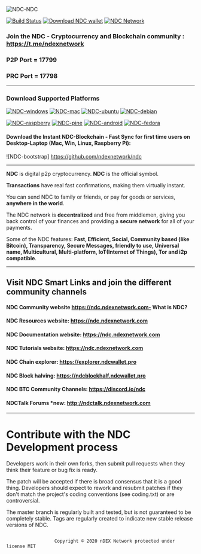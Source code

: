 ![NDC-NDC](https://github.com/ndexnetwork/ndc/azure-quickstart-templates/blob/master/ndc-on-ubuntu/images/ndc.png)

[![Build Status](https://travis-ci.org/ndcpro/ndc.svg?branch=master)](https://travis-ci.org/ndcpro/ndc) [![Download NDC wallet](https://img.shields.io/badge/downloads-latest%20client-blue.svg)](https://github.com/ndexnetwork/ndc/releases/latest) [![NDC Network](https://img.shields.io/badge/network%20status-stable-brightgreen.svg)](http://explorer.ndcwallet.pro)


### Join the NDC  - Cryptocurrency and Blockchain community : https://t.me/ndexnetwork

### P2P Port = 17799
### PRC Port = 17798
-------------------

### Download Supported Platforms

[![NDC-windows](http://i.imgur.com/kJIvcip.png)](https://www.ndcwallet.pro/#jf_download) [![NDC-mac](http://i.imgur.com/eW5Hlpc.png)](https://www.ndcwallet.pro/#jf_download) [![NDC-ubuntu](http://imgur.com/orQ2ta4.png)](https://www.ndcwallet.pro/#jf_download) [![NDC-debian](https://i.imgur.com/pPS1OOx.png)](https://www.ndcwallet.pro/#jf_download)

[![NDC-raspberry](http://imgur.com/UJNvyax.png)](https://ndc.org/#jf_download)  [![NDC-pine](http://imgur.com/bUpbcNL.png)](https://www.ndcwallet.pro/#jf_download) [![NDC-android](http://i.imgur.com/Tx4q5Dc.png)](https://www.ndcwallet.pro/#jf_download) [![NDC-fedora](https://i.imgur.com/WCovlZx.png)](https://www.ndcwallet.pro/#jf_download)

#### Download the Instant NDC-Blockchain - Fast Sync for first time users on Desktop-Laptop (Mac, Win, Linux, Raspberry Pi):
![NDC-bootstrap] https://github.com/ndexnetwork/ndc

--------------------

**NDC** is digital p2p cryptocurrency. **NDC** is the official symbol.

**Transactions** have real fast confirmations, making them virtually instant.

You can send NDC to family or friends, or pay for goods or services, **anywhere in the world**.

The NDC network is **decentralized** and free from middlemen, giving you back control of your finances and providing a **secure network** for all of your payments.

Some of the NDC features: **Fast, Efficient, Social, Community based (like Bitcoin), Transparency, Secure Messages, friendly to use, Universal name, Multicultural, Multi-platform, IoT(Internet of Things), Tor and i2p compatible**.

--------------------

## Visit NDC Smart Links and join the different community channels

#### NDC Community website  https://ndc.ndexnetwork.com- What is NDC?

#### NDC Resources website:  https://ndc.ndexnetwork.com

#### NDC Documentation website:  https://ndc.ndexnetwork.com

#### NDC Tutorials website:  https://ndc.ndexnetwork.com

#### NDC Chain explorer:  https://explorer.ndcwallet.pro

#### NDC Block halving:  https://ndcblockhalf.ndcwallet.pro

#### NDC BTC Community Channels: https://discord.io/ndc

#### NDCTalk Forums *new:  http://ndctalk.ndexnetwork.com







-------------------

# Contribute with the NDC Development process

Developers work in their own forks, then submit pull requests when
they think their feature or bug fix is ready.

The patch will be accepted if there is broad consensus that it is a
good thing.  Developers should expect to rework and resubmit patches
if they don't match the project's coding conventions (see coding.txt)
or are controversial.

The master branch is regularly built and tested, but is not guaranteed
to be completely stable. Tags are regularly created to indicate new
stable release versions of NDC.

```

                  Copyright © 2020 nDEX Network protected under license MIT

```
